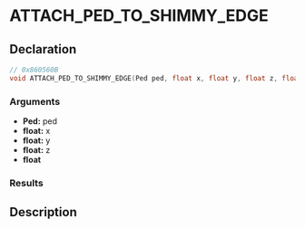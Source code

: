 # ATTACH_PED_TO_SHIMMY_EDGE

## Declaration
```cpp
// 0x860560B
void ATTACH_PED_TO_SHIMMY_EDGE(Ped ped, float x, float y, float z, float);
```

### Arguments
- **Ped:** ped
- **float:** x
- **float:** y
- **float:** z
- **float**

### Results

## Description
